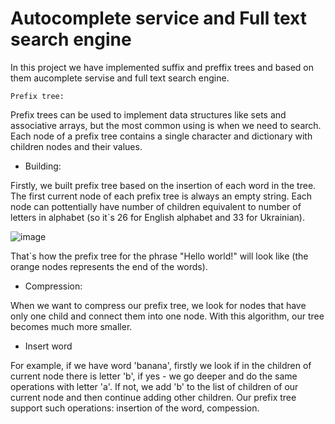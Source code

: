 # Autocomplete service and  Full text search engine

In this project we have implemented suffix and preffix trees and based on them aucomplete servise and full text search engine.

`Prefix tree:`

Prefix trees can be used to implement data structures like sets and associative arrays, but the most common using is when we need to search.
Each node of a prefix tree contains a single character and dictionary with children nodes and their values.


* Building:

Firstly, we built prefix tree based on the insertion of each word in the tree. The first current node of each prefix tree is always an empty string. Each node can pottentially have number of children equivalent to number of letters in alphabet (so it`s 26 for English alphabet and 33 for Ukrainian).

![image](https://github.com/martasumyk/autocomplete_trees/assets/116710765/8db8d308-a41d-4931-b8f2-0f14b6ef5e2d)

That`s how the prefix tree for the phrase "Hello world!" will look like (the orange nodes represents the end of the words).

* Compression:

When we want to compress our prefix tree, we look for nodes that have only one child and connect them into one node. With this algorithm, our tree becomes much more smaller.

* Insert word

For example, if we have word 'banana', firstly we look if in the children of current node there is letter 'b', if yes - we go deeper and do the same operations with letter 'a'. If not, we add 'b' to the list of children of our current node and then continue adding other children.
Our prefix tree support such operations: insertion of the word, compession.
